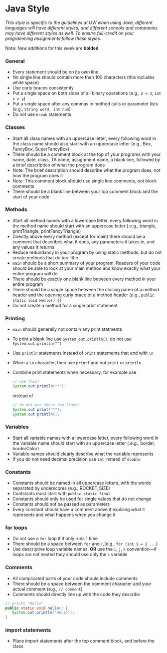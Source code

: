 # Java Style
_This style is specific to the guidelines at UW when using Java, different languages will have different styles, and different schools and companies may have different styles as well. To ensure full-credit on your programming assignments follow these styles._

Note: New additions for this week are __bolded__

### General
* Every statement should be on its own line
* No single line should contain more than 100 characters (this includes white space)
* Use curly braces consistently 
* Put a single space on both sides of all binary operations (e.g., `2 + 3`, `int x = y`)
* Put a single space after any commas in method calls or parameter lists (e.g., `String word, int num`)
* Do not use `break` statements

### Classes 
* Start all class names with an uppercase letter, every following word in the class name should also start with an uppercase letter (e.g., Box, FancyBox, SuperFancyBox)
* There should be a comment block at the top of your programs with your name, date, class, TA name, assignment name, a blank line, followed by a brief description of what the program does
 * Note: The brief description should describe what the program does, not how the program does it
 * Note: This comment block should use single line comments, not block comments
* There should be a blank line between your top comment block and the start of your code

### Methods
* Start all method names with a lowercase letter, every following word in the method name should start with an uppercase letter (.e.g., triangle, printTriangle, printFancyTriangle)
* Directly above every method (except for main) there should be a comment that describes what it does, any parameters it takes in, and any values it returns
* Reduce redundancy in your program by using static methods, but do not create methods that do too little
* `main` should be a short summary of your program. Readers of your code should be able to look at your main method and know exactly what your entire program will do
* There should be exactly one blank line between every method in your entire program
* There should be a single space between the closing paren of a method header and the opening curly brace of a method header (e.g., `public static void Hello() {`)
* Do not create a method for a single print statement

### Printing
* `main` should generally not contain any print statments
* To print a blank line use `System.out.println()`, do not use `System.out.println("")`
* Use `println` statements instead of `print` statements that end with `\n`
* When a `\n` character, then use `printf` and not `print` or `println`
* Combine print statements when necessary, for example use 

  ```java
  // use this!
  System.out.println("*");
  ```
  
  instead of 
  
  ```java
  // do not use these two lines!
  System.out.print("*"); 
  System.out.println();
  ```

### Variables
* Start all variable names with a lowercase letter, every following word in the variable name should start with an uppercase letter (.e.g., border, borderColor)
* Variable names should clearly describe what the variable represents
* If you do not need decimal precision use `int` instead of `double`

### Constants
* Constants should be named in all uppercase letters, with the words separated by underscores (e.g., ROCKET_SIZE)
* Contstants must start with `public static final`
* Constants should only be used for single values that do not change
* Constants should not be passed as parameters
* Every constant should have a comment above it explaing what it represents and what happens when you change it

### for loops
* Do not use a `for` loop if it only runs 1 time
* There should be a space between `for` and `(`,(e.g., `for (int i = 1 ...`)
* Use descriptive loop variable names, __OR__ use the `i`, `j`, `k` convention—if loops are not nested they should use only the `i` variable

### Comments
* All complicated parts of your code should include comments
* There should be a space between the comment character and your actual comment (e.g., `// comment`)
* Comments should directly line up with the code they describe

 ```java
 // prints "Hello"
 public static void hello() {
    System.out.println("Hello");
 }
 ```

### import statements
  * Place import statements after the top comment block, and before the class
